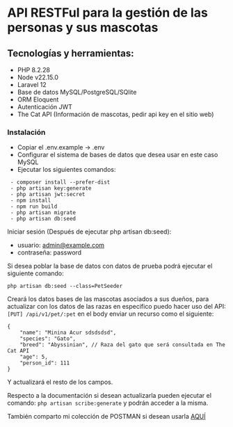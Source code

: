 # API RESTFul para la gestión de las personas y sus mascotas  

## Tecnologías y herramientas:
- PHP 8.2.28
- Node v22.15.0
- Laravel 12
- Base de datos MySQL/PostgreSQL/SQlite
- ORM Eloquent
- Autenticación JWT
- The Cat API (Información de mascotas, pedir api key en el sitio web)

### Instalación
- Copiar el .env.example -> .env
- Configurar el sistema de bases de datos que desea usar en este caso MySQL
- Ejecutar los siguientes comandos:

```
 - composer install --prefer-dist
 - php artisan key:generate
 - php artisan jwt:secret
 - npm install
 - npm run build
 - php artisan migrate
 - php artisan db:seed

```


Iniciar sesión (Después de ejecutar php artisan db:seed):
- usuario: admin@example.com
- contraseña: password

Si desea poblar la base de datos con datos de prueba podrá ejecutar el siguiente comando:

```
php artisan db:seed --class=PetSeeder
```
Creará los datos bases de las mascotas asociados a sus dueños, para actualizar con los datos de las razas en especifico puedo hacer uso del API: ```[PUT] /api/v1/pet/:pet``` en el body enviar un recurso como el siguiente:

```
{
    "name": "Minina Acur sdsdsdsd",
    "species": "Gato",
    "breed": "Abyssinian", // Raza del gato que será consultada en The Cat API
    "age": 5,
    "person_id": 111
}
```
Y actualizará el resto de los campos.


Respecto a la documentación si desean actualizarla pueden ejecutar el comando: ```php artisan scribe:generate``` y podrán acceder a la misma.

También comparto mi colección de POSTMAN si desean usarla [AQUÍ](https://documenter.getpostman.com/view/18208862/2sB2qXji4P)

